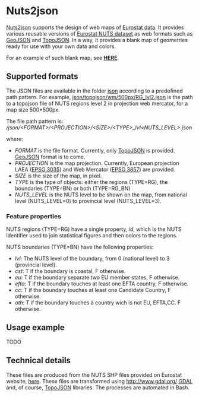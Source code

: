 # Nuts2json

<a href="https://github.com/jgaffuri/Nuts2json">Nuts2json</a> supports the design of web maps of <a href="http://ec.europa.eu/eurostat/web/json-and-unicode-web-services/getting-started/rest-request" target="_blank">Eurostat data</a>. It provides various reusable versions of <a href="http://ec.europa.eu/eurostat/web/nuts/overview" target="_blank">Eurostat NUTS dataset</a> as web formats such as <a href="http://geojson.org/" target="_blank">GeoJSON</a> and <a href="https://github.com/mbostock/topojson/wiki" target="_blank">TopoJSON</a>. In a way, it provides a blank map of geometries ready for use with your own data and colors.

For an example of such blank map, see <a href="http://jgaffuri.github.io/Nuts2json/overview.html" target="_blank"><b>HERE</b></a>.

## Supported formats

The JSON files are available in the folder <a href="/json" target="_blank">json</a> according to a predefined path pattern. For example, <a href="https://jgaffuri.github.io/Nuts2json/json/topojson/wm/500px/RG_lvl2.json" target="_blank">json/topojson/wm/500px/RG_lvl2.json</a> is the path to a topojson file of NUTS regions level 2 in projection web mercator, for a map size 500*500px.

The file path pattern is: <i>/json/\<FORMAT\>/\<PROJECTION\>/\<SIZE\>/\<TYPE\>_lvl\<NUTS_LEVEL\>.json</i>

where:

- <i>FORMAT</i> is the file format. Currently, only <a href="https://github.com/mbostock/topojson/wiki" target="_blank">TopoJSON</a> is provided. <a href="http://geojson.org/" target="_blank">GeoJSON</a> format is to come.
- <i>PROJECTION</i> is the map projection. Currently, European projection LAEA (<a href="http://spatialreference.org/ref/epsg/etrs89-etrs-laea/" target="_blank">EPSG 3035</a>) and Web Mercator (<a href="http://spatialreference.org/ref/sr-org/7483/" target="_blank">EPSG 3857</a>) are provided.
- <i>SIZE</i> is the size of the map, in pixel.
- <i>TYPE</i> is the type of objects: either the regions (TYPE=RG), the boundaries (TYPE=BN) or both (TYPE=RG_BN)
- <i>NUTS_LEVEL</i> is the NUTS level to be shown on the map, from national level (NUTS_LEVEL=0) to provincial level (NUTS_LEVEL=3).

### Feature properties

NUTS regions (TYPE=RG) have a single property, <i>id</i>, which is the NUTS identifier used to join statistical figures and then colors to the regions.

NUTS boundaries (TYPE=BN) have the following properties:
  - <i>lvl</i>: The NUTS level of the boundary, from 0 (national level) to 3 (provincial level).
  - <i>cst</i>: T if the boundary is coastal, F otherwise.
  - <i>eu</i>: T if the boundary separate two EU member states, F otherwise.
  - <i>efta</i>: T if the boundary touches at least one EFTA country, F otherwise.
  - <i>cc</i>: T if the boundary touches at least one Candidate Country, F otherwise.
  - <i>oth</i>: T if the boundary touches a country wich is not EU, EFTA,CC. F otherwise.

## Usage example

TODO

## Technical details

These files are produced from the NUTS SHP files provided on Eurostat website, <a href="http://ec.europa.eu/eurostat/web/gisco/geodata/reference-data/administrative-units-statistical-units/nuts" target="_blank">here</a>. These files are transformed using http://www.gdal.org/ <a href="" target="_blank">GDAL</a> and, of course, <a href="https://github.com/mbostock/topojson/wiki" target="_blank">TopoJSON</a> libraries. The processes are automated in Bash.
